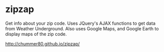 # zipzap
Get info about your zip code.  Uses JQuery's AJAX functions to get data from Weather Underground. Also uses Google Maps, and Google Earth to display maps of the zip code.

http://chummer80.github.io/zipzap/
